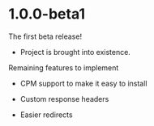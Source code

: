 # 1.0.0-beta1

The first beta release!

- Project is brought into existence.

Remaining features to implement

- CPM support to make it easy to install

- Custom response headers

- Easier redirects

